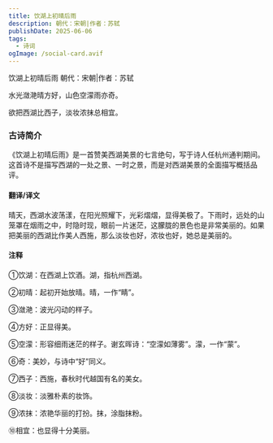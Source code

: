 ```yaml
---
title: 饮湖上初晴后雨
description: 朝代：宋朝|作者：苏轼
publishDate: 2025-06-06
tags:
  - 诗词
ogImage: /social-card.avif
---
```

饮湖上初晴后雨
朝代：宋朝|作者：苏轼

水光潋滟晴方好，山色空濛雨亦奇。

欲把西湖比西子，淡妆浓抹总相宜。


### 古诗简介
《饮湖上初晴后雨》是一首赞美西湖美景的七言绝句，写于诗人任杭州通判期间。这首诗不是描写西湖的一处之景、一时之景，而是对西湖美景的全面描写概括品评。


#### 翻译/译文
晴天，西湖水波荡漾，在阳光照耀下，光彩熠熠，显得美极了。下雨时，远处的山笼罩在烟雨之中，时隐时现，眼前一片迷茫，这朦胧的景色也是非常美丽的。如果把美丽的西湖比作美人西施，那么淡妆也好，浓妆也好，她总是美丽的。


#### 注释
①饮湖：在西湖上饮酒。湖，指杭州西湖。

②初晴：起初开始放晴。晴，一作“睛”。

③潋滟：波光闪动的样子。

④方好：正显得美。

⑤空濛：形容细雨迷茫的样子。谢玄晖诗：“空濛如薄雾”。濛，一作“蒙”。

⑥奇：美妙，与诗中“好”同义。

⑦西子：西施，春秋时代越国有名的美女。

⑧淡妆：淡雅朴素的妆饰。

⑨浓抹：浓艳华丽的打扮。抹，涂脂抹粉。

⑩相宜：也显得十分美丽。
